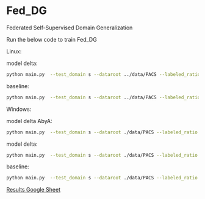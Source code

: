 # Fed_DG
Federated Self-Supervised Domain Generalization 


Run the below code to train Fed_DG

Linux:

model delta:
```bash
python main.py  --test_domain s --dataroot ../data/PACS --labeled_ratio 0.1 --communication_rounds 100 --client_epoch 5 --client_gm Delta --model_save_path ./saved_models_delta
```

baseline:
```bash
python main.py  --test_domain s --dataroot ../data/PACS --labeled_ratio 0.1 --communication_rounds 100 --client_epoch 5 --model_save_path ./saved_models
```

Windows:

model delta AbyA:
```bash
python main.py  --test_domain s --dataroot ./data/PACS --labeled_ratio 0.1 --communication_rounds 100 --client_epoch 7 --client_gm Delta --model_save_path ./saved_models_delta --workers 0 --aggregation AbyA --gamma 0
```

model delta:
```bash
python main.py  --test_domain s --dataroot ./data/PACS --labeled_ratio 0.1 --communication_rounds 100 --client_epoch 5 --client_gm Delta --model_save_path ./saved_models_delta --workers 0
```

baseline:
```bash
python main.py  --test_domain s --dataroot ./data/PACS --labeled_ratio 0.1 --communication_rounds 100 --client_epoch 5 --model_save_path ./saved_models --workers 0
```


[Results Google Sheet](https://docs.google.com/spreadsheets/d/19BgZnVh8LhMfkKWvfXLoEh6b4Lg-1QadeXq8Lno9rH0/edit?usp=sharing)
